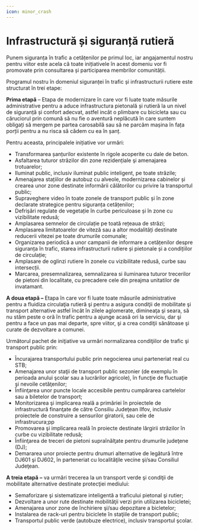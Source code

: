```yaml
---
icon: minor_crash
---
```


# Infrastructură și siguranță rutieră

Punem siguranța în trafic a cetățenilor pe primul loc, iar angajamentul nostru pentru viitor este acela că toate inițiativele în acest domeniu vor fi promovate prin consultarea și participarea membrilor comunității.

Programul nostru în domeniul siguranței în trafic și infrastructurii rutiere este structurat în trei etape:

**Prima etapă** – Etapa de modernizare în care vor fi luate toate măsurile administrative pentru a aduce infrastructura pietonală și rutieră la un nivel de siguranță și confort adecvat, astfel incât o plimbare cu bicicleta sau cu căruciorul prin comună să nu fie o aventură neplăcută în care suntem obligați să mergem pe partea carosabilă sau să ne parcăm mașina în fața porții pentru a nu risca să cădem cu ea în șanț.

Pentru aceasta, principalele inițiative vor urmări:

- Transformarea șanțurilor existente în rigole acoperite cu dale de beton.
- Asfaltarea tuturor străzilor din zone rezidențiale şi amenajarea trotuarelor;
- Iluminat public, inclusiv iluminat public inteligent, pe toate străzile;
- Amenajarea stațiilor de autobuz cu alveole, modernizarea cabinelor și crearea unor zone destinate informării călătorilor cu privire la transportul public;
- Supraveghere video în toate zonele de transport public și în zone declarate strategice pentru siguranța cetățenilor;
- Defrișări regulate de vegetație în curbe periculoase și în zone cu vizibilitate redusă;
- Amplasarea semnelor de circulație pe toată rețeaua de străzi;
- Amplasarea limitatoarelor de viteză sau a altor modalități destinate reducerii vitezei pe toate drumurile comunale;
- Organizarea periodică a unor campanii de informare a cetățenilor despre siguranța în trafic, starea infrastructurii rutiere și pietonale și a condițiilor de circulație;
- Amplasare de oglinzi rutiere în zonele cu vizibilitate redusă, curbe sau intersecții.
- Marcarea, presemnalizarea, semnalizarea si iluminarea tuturor trecerilor de pietoni din localitate, cu precadere cele din preajma unitatilor de invatamant.

**A doua etapă –** Etapa în care vor fi luate toate măsurile administrative pentru a fluidiza circulaţia rutieră şi pentru a asigura condiţii de mobilitate şi transport alternative astfel ȋncât ȋn zilele aglomerate, dimineaţa şi seara, să nu stăm peste o oră ȋn trafic pentru a ajunge acasă ori la serviciu, dar şi pentru a face un pas mai departe, spre viitor, şi a crea condiţii sănătoase şi curate de dezvoltare a comunei.  

Următorul pachet de iniţiative va urmări normalizarea condiţiilor de trafic şi transport public prin:

- Ȋncurajarea transportului public prin negocierea unui parteneriat real cu STB;
- Amenajarea unor staţii de transport public sezonier (de exemplu ȋn perioada anului şcolar sau a lucrărilor agricole), ȋn funcţie de fluctuaţie şi nevoile cetăţenilor;
- Ȋnfiinţarea unor puncte locale accesibile pentru cumpărarea cartelelor sau a biletelor de transport;
- Monitorizarea şi implicarea reală a primăriei ȋn proiectele de infrastructură finanţate de către Consiliu Judeţean Ilfov, inclusiv proiectele de construire a sensurilor giratorii, sau cele de infrastrucura;pp
- Promovarea şi implicarea reală ȋn proiecte destinate lărgirii străzilor ȋn curbe cu vizibilitate redusă;
- Ȋnfiinţarea de treceri de pietoni supraȋnălţate pentru drumurile judeţene (DJ);
- Demararea unor proiecte pentru drumuri alternative de legătură ȋntre DJ601 şi DJ602, ȋn parteneriat cu localităţile vecine şi/sau Consiliul Judeţean.

**A treia etapă** **–** va urmări trecerea la un transport verde şi condiţii de mobilitate alternative destinate protecţiei mediului:

- Semaforizare şi sistematizare inteligentă a traficului pietonal şi rutier;
- Dezvoltare a unor rute destinate mobilităţii verzi prin utilizarea bicicletei;
- Amenajarea unor zone de ȋnchiriere şi/sau depozitare a bicletelor;
- Instalarea de rack-uri pentru biciclete ȋn staţiile de transport public;
- Transportul public verde (autobuze electrice), inclusiv transportul şcolar.
